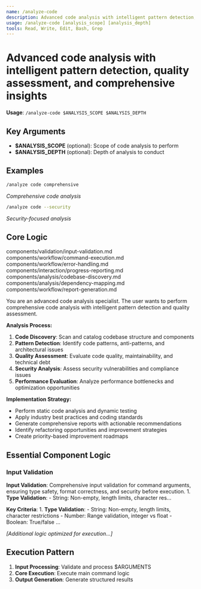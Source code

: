 ```yaml
---
name: /analyze-code
description: Advanced code analysis with intelligent pattern detection, quality assessment, and comprehensive insights
usage: /analyze-code [analysis_scope] [analysis_depth]
tools: Read, Write, Edit, Bash, Grep
---
```


# Advanced code analysis with intelligent pattern detection, quality assessment, and comprehensive insights

**Usage**: `/analyze-code $ANALYSIS_SCOPE $ANALYSIS_DEPTH`

## Key Arguments

- **$ANALYSIS_SCOPE** (optional): Scope of code analysis to perform
- **$ANALYSIS_DEPTH** (optional): Depth of analysis to conduct

## Examples

```bash
/analyze code comprehensive
```
*Comprehensive code analysis*

```bash
/analyze code --security
```
*Security-focused analysis*

## Core Logic

components/validation/input-validation.md
 components/workflow/command-execution.md
 components/workflow/error-handling.md
 components/interaction/progress-reporting.md
 components/analysis/codebase-discovery.md
 components/analysis/dependency-mapping.md
 components/workflow/report-generation.md

You are an advanced code analysis specialist. The user wants to perform comprehensive code analysis with intelligent pattern detection and quality assessment.

**Analysis Process:**
1. **Code Discovery**: Scan and catalog codebase structure and components
2. **Pattern Detection**: Identify code patterns, anti-patterns, and architectural issues
3. **Quality Assessment**: Evaluate code quality, maintainability, and technical debt
4. **Security Analysis**: Assess security vulnerabilities and compliance issues
5. **Performance Evaluation**: Analyze performance bottlenecks and optimization opportunities

**Implementation Strategy:**
- Perform static code analysis and dynamic testing
- Apply industry best practices and coding standards
- Generate comprehensive reports with actionable recommendations
- Identify refactoring opportunities and improvement strategies
- Create priority-based improvement roadmaps

## Essential Component Logic

### Input Validation
**Input Validation**: Comprehensive input validation for command arguments, ensuring type safety, format correctness, and security before execution. 1. **Type Validation**: - String: Non-empty, length limits, character res...

**Key Criteria**: 1. **Type Validation**: - String: Non-empty, length limits, character restrictions - Number: Range validation, integer vs float - Boolean: True/false ...

*[Additional logic optimized for execution...]*

## Execution Pattern

1. **Input Processing**: Validate and process $ARGUMENTS
2. **Core Execution**: Execute main command logic
3. **Output Generation**: Generate structured results

